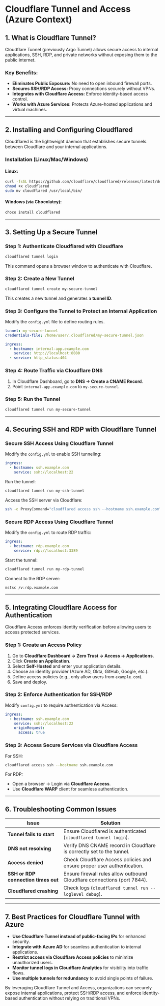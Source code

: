 # Cloudflare Tunnel and Access (Azure Context)

## **1. What is Cloudflare Tunnel?**
Cloudflare Tunnel (previously Argo Tunnel) allows secure access to internal applications, SSH, RDP, and private networks without exposing them to the public internet.

### **Key Benefits:**
- **Eliminates Public Exposure:** No need to open inbound firewall ports.
- **Secures SSH/RDP Access:** Proxy connections securely without VPNs.
- **Integrates with Cloudflare Access:** Enforce identity-based access control.
- **Works with Azure Services:** Protects Azure-hosted applications and virtual machines.

---

## **2. Installing and Configuring Cloudflared**
Cloudflared is the lightweight daemon that establishes secure tunnels between Cloudflare and your internal applications.

### **Installation (Linux/Mac/Windows)**
#### **Linux:**
```sh
curl -fsSL https://github.com/cloudflare/cloudflared/releases/latest/download/cloudflared-linux-amd64 -o cloudflared
chmod +x cloudflared
sudo mv cloudflared /usr/local/bin/
```
#### **Windows (via Chocolatey):**
```sh
choco install cloudflared
```

---

## **3. Setting Up a Secure Tunnel**

### **Step 1: Authenticate Cloudflared with Cloudflare**
```sh
cloudflared tunnel login
```
This command opens a browser window to authenticate with Cloudflare.

### **Step 2: Create a New Tunnel**
```sh
cloudflared tunnel create my-secure-tunnel
```
This creates a new tunnel and generates a **tunnel ID**.

### **Step 3: Configure the Tunnel to Protect an Internal Application**
Modify the `config.yml` file to define routing rules.
```yaml
tunnel: my-secure-tunnel
credentials-file: /home/user/.cloudflared/my-secure-tunnel.json

ingress:
  - hostname: internal-app.example.com
    service: http://localhost:8080
  - service: http_status:404
```

### **Step 4: Route Traffic via Cloudflare DNS**
1. In Cloudflare Dashboard, go to **DNS → Create a CNAME Record**.
2. Point `internal-app.example.com` to `my-secure-tunnel`.

### **Step 5: Run the Tunnel**
```sh
cloudflared tunnel run my-secure-tunnel
```

---

## **4. Securing SSH and RDP with Cloudflare Tunnel**

### **Secure SSH Access Using Cloudflare Tunnel**
Modify the `config.yml` to enable SSH tunneling:
```yaml
ingress:
  - hostname: ssh.example.com
    service: ssh://localhost:22
```
Run the tunnel:
```sh
cloudflared tunnel run my-ssh-tunnel
```
Access the SSH server via Cloudflare:
```sh
ssh -o ProxyCommand="cloudflared access ssh --hostname ssh.example.com" user@ssh.example.com
```

### **Secure RDP Access Using Cloudflare Tunnel**
Modify the `config.yml` to route RDP traffic:
```yaml
ingress:
  - hostname: rdp.example.com
    service: rdp://localhost:3389
```
Start the tunnel:
```sh
cloudflared tunnel run my-rdp-tunnel
```
Connect to the RDP server:
```sh
mstsc /v:rdp.example.com
```

---

## **5. Integrating Cloudflare Access for Authentication**
Cloudflare Access enforces identity verification before allowing users to access protected services.

### **Step 1: Create an Access Policy**
1. Go to **Cloudflare Dashboard → Zero Trust → Access → Applications**.
2. Click **Create an Application**.
3. Select **Self-Hosted** and enter your application details.
4. Choose an identity provider (Azure AD, Okta, GitHub, Google, etc.).
5. Define access policies (e.g., only allow users from `example.com`).
6. Save and deploy.

### **Step 2: Enforce Authentication for SSH/RDP**
Modify `config.yml` to require authentication via Access:
```yaml
ingress:
  - hostname: ssh.example.com
    service: ssh://localhost:22
    originRequest:
      access: true
```

### **Step 3: Access Secure Services via Cloudflare Access**
For SSH:
```sh
cloudflared access ssh --hostname ssh.example.com
```
For RDP:
- Open a browser → Login via **Cloudflare Access**.
- Use **Cloudflare WARP** client for seamless authentication.

---

## **6. Troubleshooting Common Issues**

| Issue | Solution |
|--------|---------|
| **Tunnel fails to start** | Ensure Cloudflared is authenticated (`cloudflared tunnel login`). |
| **DNS not resolving** | Verify DNS CNAME record in Cloudflare is correctly set to the tunnel. |
| **Access denied** | Check Cloudflare Access policies and ensure proper user authentication. |
| **SSH or RDP connection times out** | Ensure firewall rules allow outbound Cloudflare connections (port 7844). |
| **Cloudflared crashing** | Check logs (`cloudflared tunnel run --loglevel debug`). |

---

## **7. Best Practices for Cloudflare Tunnel with Azure**
- **Use Cloudflare Tunnel instead of public-facing IPs** for enhanced security.
- **Integrate with Azure AD** for seamless authentication to internal applications.
- **Restrict access via Cloudflare Access policies** to minimize unauthorized users.
- **Monitor tunnel logs in Cloudflare Analytics** for visibility into traffic flows.
- **Use multiple tunnels for redundancy** to avoid single points of failure.

By leveraging Cloudflare Tunnel and Access, organizations can securely expose internal applications, protect SSH/RDP access, and enforce identity-based authentication without relying on traditional VPNs.

